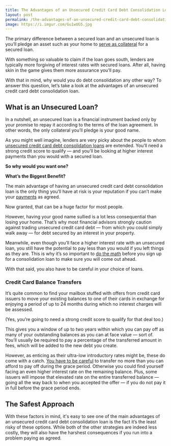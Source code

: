```yaml
---
title: The Advantages of an Unsecured Credit Card Debt Consolidation Loan
layout: post
permalink: /the-advantages-of-an-unsecured-credit-card-debt-consolidation-loan
image: https://i.imgur.com/Gu1wUG5.jpg
---
```


The primary difference between a secured loan and an unsecured loan is you’ll pledge an asset such as your home to [serve as collateral](https://www.thebalance.com/collateral-loans-315195) for a secured loan.

With something so valuable to claim if the loan goes south, lenders are typically more forgiving of interest rates with secured loans. After all, having skin in the game gives them more assurance you’ll pay.

With that in mind, why would you do debt consolidation any other way? To answer this question, let’s take a look at the advantages of an unsecured credit card debt consolidation loan.

## What is an Unsecured Loan?

In a nutshell, an unsecured loan is a financial instrument backed only by your promise to repay it according to the terms of the loan agreement. In other words, the only collateral you’ll pledge is your good name. 

As you might well imagine, lenders are very picky about the people to whom [unsecured credit card debt consolidation loans](https://www.bills.com/paying-off-debt/debt-consolidation/credit-card-consolidation) are extended. You’ll need a strong credit score to qualify — and you’ll be looking at higher interest payments than you would with a secured loan.

**So why would you want one?**

**What’s the Biggest Benefit?**

The main advantage of having an unsecured credit card debt consolidation loan is the only thing you’ll have at risk is your reputation if you can’t make your [payments](https://new.blicio.us/gocardless-which-processes-direct-debit-payments-for-businesses-raises-95m/) as agreed.

Now granted, that can be a huge factor for most people.

However, having your good name sullied is a lot less consequential than losing your home. That’s why most financial advisors strongly caution against trading unsecured credit card debt — from which you could simply walk away — for debt secured by an interest in your property. 

Meanwhile, even though you’ll face a higher interest rate with an unsecured loan, you still have the potential to pay less than you would if you left things as they are. This is why it’s so important to [do the math](https://www.aarp.org/money/credit-loans-debt/debt_consolidation_calculator.html) before you sign up for a consolidation loan to make sure you will come out ahead.

With that said, you also have to be careful in your choice of loans.

### Credit Card Balance Transfers

It’s quite common to find your mailbox stuffed with offers from credit card issuers to move your existing balances to one of their cards in exchange for enjoying a period of up to 24 months during which no interest charges will be assessed.

(Yes, you’re going to need a strong credit score to qualify for that deal too.)

This gives you a window of up to two years within which you can pay off as many of your outstanding balances as you can at face value — sort of. You’ll usually be required to pay a percentage of the transferred amount in fees, which will be added to the new debt you create.

However, as enticing as their ultra-low introductory rates might be, these do come with a catch. [You have to be careful](https://www.wisebread.com/6-hidden-dangers-of-credit-card-balance-transfers) to transfer no more than you can afford to pay off during the grace period. Otherwise you could find yourself facing an even higher interest rate on the remaining balance. Plus, some issuers will impose that elevated rate on the entire transferred balance — going all the way back to when you accepted the offer — if you do not pay it in full before the grace period ends.

## The Safest Approach

With these factors in mind, it's easy to see one of the main advantages of an unsecured credit card debt consolidation loan is the fact it’s the least risky of these options. While both of the other strategies are indeed less costly, they will also have the harshest consequences if you run into a problem paying as agreed. 
